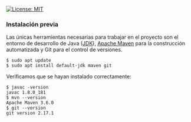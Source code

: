 [![License: MIT](https://img.shields.io/badge/License-MIT-yellow.svg)](https://opensource.org/licenses/MIT)

### Instalación previa
Las únicas herramientas necesarias para trabajar en el proyecto son el entorno de desarrollo de Java ([JDK](https://www.oracle.com/technetwork/java/javase/downloads/jdk8-downloads-2133151.html)), [Apache Maven](https://maven.apache.org/) para la construcción automatizada y Git para el control de versiones.
```console
$ sudo apt update
$ sudo apt install default-jdk maven git
```
Verificamos que se hayan instalado correctamente:

```console
$ javac -version
javac 1.8.0_181
$ mvn --version
Apache Maven 3.6.0
$ git --version
git version 2.17.1
```
